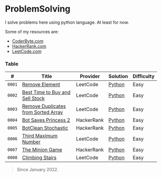 # ProblemSolving

I solve problems here using python language. At least for now.

Some of my resources are:

- [CoderByte.com](#coderbyte)
- [HackerRank.com](#hackerrank)
- [LeetCode.com](#leetcode)

### Table

| #      | Title                                                                                                     | Provider   | Solution                                                                                                    | Difficulty |
| ------ | --------------------------------------------------------------------------------------------------------- | ---------- | ----------------------------------------------------------------------------------------------------------- | ---------- |
| `0001` | [Remove Element](https://leetcode.com/problems/remove-element/)                                           | LeetCode   | [Python](https://github.com/ErfanNaseriMovahed/ProblemSolving/blob/main/LeetCode/RemoveElement/Solution.py) | Easy       |
| `0002` | [Best Time to Buy and Sell Stock](https://leetcode.com/problems/best-time-to-buy-and-sell-stock/)         | LeetCode   | [Python](LeetCode/BestTimeToBuyAndSellStock/solution.py)                                                    | Easy       |
| `0003` | [Remove Duplicates from Sorted Array](https://leetcode.com/problems/remove-duplicates-from-sorted-array/) | LeetCode   | [Python](LeetCode/RemoveDuplicatesFromSortedArray/Solution.py)                                              | Easy       |
| `0004` | [Bot Saves Princess 2](https://www.hackerrank.com/challenges/saveprincess2)                               | HackerRank | [Python](HackerRank/ArtificialIntelligence/BotSavesPrincess2/Solution.py)                                   | Easy       |
| `0005` | [BotClean Stochastic](https://www.hackerrank.com/challenges/botcleanr)                                    | HackerRank | [Python](HackerRank/ArtificialIntelligence/BotCleanStochastic/Solution.py)                                  | Easy       |
| `0006` | [Third Maximum Number](https://leetcode.com/problems/third-maximum-number/)                               | LeetCode   | [Python](LeetCode/ThirdMaximumNumber/Solution.py)                                                           | Easy       |
| `0007` | [The Minion Game](https://www.hackerrank.com/challenges/the-minion-game/)                                 | HackerRank | [Python](HackerRank/Python/TheMinionGame/Solution.py)                                                       | Easy       |
| `0008` | [Climbing Stairs](https://leetcode.com/problems/climbing-stairs)                                     | LeetCode   | [Python](LeetCode/ClimbingStairs/Solution.py)                                                               | Easy       |

> Since January 2022.
